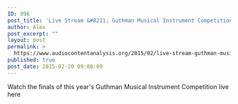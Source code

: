 ```yaml
---
ID: 896
post_title: 'Live Stream &#8211; Guthman Musical Instrument Competition Finals 7pm EST'
author: Alex
post_excerpt: ""
layout: post
permalink: >
  https://www.audiocontentanalysis.org/2015/02/live-stream-guthman-musical-instrument-competition-finals-7pm-est/
published: true
post_date: 2015-02-20 09:08:09
---
```

Watch the finals of this year's Guthman Musical Instrument Competition live here